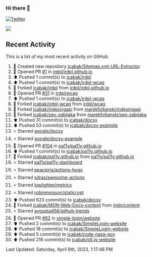 ### Hi there 👋

[![Twitter](https://img.shields.io/twitter/follow/jcabak?style=social)](https://twitter.com/intent/follow?screen_name=JCabak)

![](http://github-profile-summary-cards.vercel.app/api/cards/profile-details?username=jcabak&theme=github)

<!--
**jcabak/jcabak** is a ✨ _special_ ✨ repository because its `README.md` (this file) appears on your GitHub profile.

Here are some ideas to get you started:

- 🔭 I’m currently working on ...
- 🌱 I’m currently learning ...
- 👯 I’m looking to collaborate on ...
- 🤔 I’m looking for help with ...
- 💬 Ask me about ...
- 📫 How to reach me: ...
- 😄 Pronouns: ...
- ⚡ Fun fact: ...
-->
## Recent Activity

This is a list of my most recent activity on GitHub.

<!--RECENT_ACTIVITY:start-->
1. 📔 Created new repository [jcabak/Sitemap.xml-URL-Extractor](https://github.com/jcabak/Sitemap.xml-URL-Extractor)<br>
2. 💪 Opened PR [#1](https://github.com/irdpl/irdpl.github.io/pull/1) in [irdpl/irdpl.github.io](https://github.com/irdpl/irdpl.github.io)<br>
3. ⬆️ Pushed 1 commit(s) to [jcabak/irdpl](https://github.com/jcabak/irdpl)<br>
4. ⬆️ Pushed 1 commit(s) to [jcabak/irdpl-wcag](https://github.com/jcabak/irdpl-wcag)<br>
5. 🔱 Forked [jcabak/irdpl](https://github.com/jcabak/irdpl) from [irdpl/irdpl.github.io](https://github.com/irdpl/irdpl.github.io)<br>
6. 💪 Opened PR [#31](https://github.com/irdpl/wcag/pull/31) in [irdpl/wcag](https://github.com/irdpl/wcag)<br>
7. ⬆️ Pushed 1 commit(s) to [jcabak/irdpl-wcag](https://github.com/jcabak/irdpl-wcag)<br>
8. 🔱 Forked [jcabak/irdpl-wcag](https://github.com/jcabak/irdpl-wcag) from [irdpl/wcag](https://github.com/irdpl/wcag)<br>
9. 🔱 Forked [jcabak/indexingapi](https://github.com/jcabak/indexingapi) from [marekfoltanski/indexingapi](https://github.com/marekfoltanski/indexingapi)<br>
10. 🔱 Forked [jcabak/seo-zabijaka](https://github.com/jcabak/seo-zabijaka) from [marekfoltanski/seo-zabijaka](https://github.com/marekfoltanski/seo-zabijaka)<br>
11. ⬆️ Pushed 31 commit(s) to [jcabak/docsy](https://github.com/jcabak/docsy)<br>
12. ⬆️ Pushed 53 commit(s) to [jcabak/docsy-example](https://github.com/jcabak/docsy-example)<br>
13. ⭐ Starred [google/docsy](https://github.com/google/docsy)<br>
14. ⭐ Starred [google/docsy-example](https://github.com/google/docsy-example)<br>
15. 💪 Opened PR [#104](https://github.com/pa11y/pa11y.github.io/pull/104) in [pa11y/pa11y.github.io](https://github.com/pa11y/pa11y.github.io)<br>
16. ⬆️ Pushed 1 commit(s) to [jcabak/pa11y.github.io](https://github.com/jcabak/pa11y.github.io)<br>
17. 🔱 Forked [jcabak/pa11y.github.io](https://github.com/jcabak/pa11y.github.io) from [pa11y/pa11y.github.io](https://github.com/pa11y/pa11y.github.io)<br>
18. ⭐ Starred [pa11y/pa11y-dashboard](https://github.com/pa11y/pa11y-dashboard)<br>
19. ⭐ Starred [peaceiris/actions-hugo](https://github.com/peaceiris/actions-hugo)<br>
20. ⭐ Starred [sdras/awesome-actions](https://github.com/sdras/awesome-actions)<br>
21. ⭐ Starred [lowlighter/metrics](https://github.com/lowlighter/metrics)<br>
22. ⭐ Starred [robinmoisson/staticrypt](https://github.com/robinmoisson/staticrypt)<br>
23. ⬆️ Pushed 623 commit(s) to [jcabak/docsy](https://github.com/jcabak/docsy)<br>
24. 🔱 Forked [jcabak/MDN-Web-Docs-content](https://github.com/jcabak/MDN-Web-Docs-content) from [mdn/content](https://github.com/mdn/content)<br>
25. ⭐ Starred [avgupta456/github-trends](https://github.com/avgupta456/github-trends)<br>
26. 💪 Opened PR [#92](https://github.com/simple-login/website/pull/92) in [simple-login/website](https://github.com/simple-login/website)<br>
27. ⬆️ Pushed 2 commit(s) to [jcabak/SimpleLogin-website](https://github.com/jcabak/SimpleLogin-website)<br>
28. ⬆️ Pushed 18 commit(s) to [jcabak/SimpleLogin-website](https://github.com/jcabak/SimpleLogin-website)<br>
29. ⬆️ Pushed 5 commit(s) to [jcabak/code-nasa-gov](https://github.com/jcabak/code-nasa-gov)<br>
30. ⬆️ Pushed 216 commit(s) to [jcabak/p5.js-website](https://github.com/jcabak/p5.js-website)<br>
<!--RECENT_ACTIVITY:end-->

<!--RECENT_ACTIVITY:last_update-->
Last Updated: Saturday, April 8th, 2023, 1:17:48 PM
<!--RECENT_ACTIVITY:last_update_end-->
